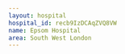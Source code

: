```yaml
---
layout: hospital
hospital_id: recb9IzDCAqZVQ8VW
name: Epsom Hospital
area: South West London
---
```


